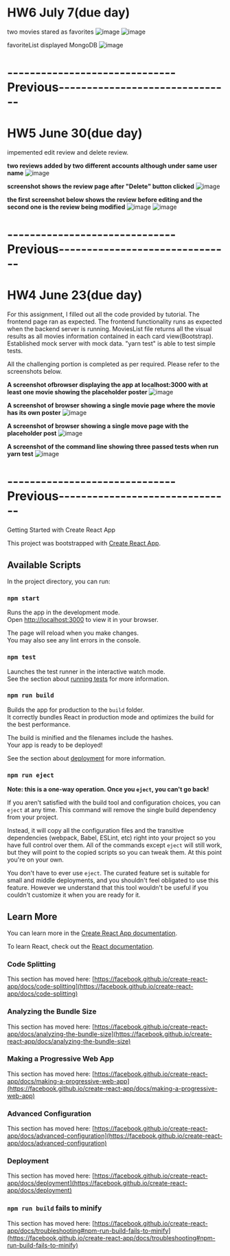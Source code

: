# HW6 July 7(due day)

two movies stared as favorites
![image](https://media.github.khoury.northeastern.edu/user/11226/files/6d3e8410-543f-421f-904a-370a832a0f59)
![image](https://media.github.khoury.northeastern.edu/user/11226/files/ebf7635c-849e-4f8a-a7ac-2d8adf40ee2f)

favoriteList displayed MongoDB
![image](https://media.github.khoury.northeastern.edu/user/11226/files/96c44862-feb5-423f-960c-4d3b36e05f4d)


# ------------------------------Previous-------------------------------


# HW5 June 30(due day)

impemented edit review and delete review. 

**two reviews added by two different accounts although under same user name**
![image](https://media.github.khoury.northeastern.edu/user/11226/files/a90aa349-2a19-4ecc-b18f-fb462a6906f7)

**screenshot shows the review page after "Delete" button clicked**
![image](https://media.github.khoury.northeastern.edu/user/11226/files/6f68e5d9-5f0b-4551-964d-33b01c1ee1e0)

**the first screenshot below shows the review before editing and the second one is the review being modified**
![image](https://media.github.khoury.northeastern.edu/user/11226/files/3c647f9c-f8e6-47b2-a0a4-820c2e912ea9)
![image](https://media.github.khoury.northeastern.edu/user/11226/files/2f97fa61-ef45-42de-b74f-6a56704759a2)


# ------------------------------Previous-------------------------------


# HW4 June 23(due day)

For this assignment, I filled out all the code provided by tutorial. The frontend page ran as expected. The frontend functionality runs as expected when the backend server is running. MoviesList file returns all the visual results as all movies information contained in each card view(Bootstrap). Established mock server with mock data. "yarn test" is able to test simple tests.

All the challenging portion is completed as per required. Please refer to the screenshots below.

**A screenshot ofbrowser displaying the app at localhost:3000 with at least one movie showing the placeholder poster**
![image](https://media.github.khoury.northeastern.edu/user/11226/files/307b3c1d-ba4a-4ae3-95dd-076be5ff0486)

**A screenshot of browser showing a single movie page where the movie has its own poster**
![image](https://media.github.khoury.northeastern.edu/user/11226/files/784d7bb2-ea7e-4dc8-b438-5dcf3cf1903e)

**A screenshot of browser showing a single move page with the placeholder post**
![image](https://media.github.khoury.northeastern.edu/user/11226/files/a0a82f33-29fd-46d7-a542-e4e709ec53a0)

**A screenshot of the command line showing three passed tests when run yarn test**
![image](https://media.github.khoury.northeastern.edu/user/11226/files/d9d52f5a-fefd-4a33-88ee-6327c30b7790)






# ------------------------------Previous-------------------------------

Getting Started with Create React App

This project was bootstrapped with [Create React App](https://github.com/facebook/create-react-app).

## Available Scripts

In the project directory, you can run:

### `npm start`

Runs the app in the development mode.\
Open [http://localhost:3000](http://localhost:3000) to view it in your browser.

The page will reload when you make changes.\
You may also see any lint errors in the console.

### `npm test`

Launches the test runner in the interactive watch mode.\
See the section about [running tests](https://facebook.github.io/create-react-app/docs/running-tests) for more information.

### `npm run build`

Builds the app for production to the `build` folder.\
It correctly bundles React in production mode and optimizes the build for the best performance.

The build is minified and the filenames include the hashes.\
Your app is ready to be deployed!

See the section about [deployment](https://facebook.github.io/create-react-app/docs/deployment) for more information.

### `npm run eject`

**Note: this is a one-way operation. Once you `eject`, you can't go back!**

If you aren't satisfied with the build tool and configuration choices, you can `eject` at any time. This command will remove the single build dependency from your project.

Instead, it will copy all the configuration files and the transitive dependencies (webpack, Babel, ESLint, etc) right into your project so you have full control over them. All of the commands except `eject` will still work, but they will point to the copied scripts so you can tweak them. At this point you're on your own.

You don't have to ever use `eject`. The curated feature set is suitable for small and middle deployments, and you shouldn't feel obligated to use this feature. However we understand that this tool wouldn't be useful if you couldn't customize it when you are ready for it.

## Learn More

You can learn more in the [Create React App documentation](https://facebook.github.io/create-react-app/docs/getting-started).

To learn React, check out the [React documentation](https://reactjs.org/).

### Code Splitting

This section has moved here: [https://facebook.github.io/create-react-app/docs/code-splitting](https://facebook.github.io/create-react-app/docs/code-splitting)

### Analyzing the Bundle Size

This section has moved here: [https://facebook.github.io/create-react-app/docs/analyzing-the-bundle-size](https://facebook.github.io/create-react-app/docs/analyzing-the-bundle-size)

### Making a Progressive Web App

This section has moved here: [https://facebook.github.io/create-react-app/docs/making-a-progressive-web-app](https://facebook.github.io/create-react-app/docs/making-a-progressive-web-app)

### Advanced Configuration

This section has moved here: [https://facebook.github.io/create-react-app/docs/advanced-configuration](https://facebook.github.io/create-react-app/docs/advanced-configuration)

### Deployment

This section has moved here: [https://facebook.github.io/create-react-app/docs/deployment](https://facebook.github.io/create-react-app/docs/deployment)

### `npm run build` fails to minify

This section has moved here: [https://facebook.github.io/create-react-app/docs/troubleshooting#npm-run-build-fails-to-minify](https://facebook.github.io/create-react-app/docs/troubleshooting#npm-run-build-fails-to-minify)
